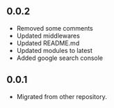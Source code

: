 ## 0.0.2
- Removed some comments
- Updated middlewares
- Updated README.md
- Updated modules to latest
- Added google search console

## 0.0.1
- Migrated from other repository.
